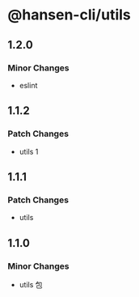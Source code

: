# @hansen-cli/utils

## 1.2.0

### Minor Changes

- eslint

## 1.1.2

### Patch Changes

- utils 1

## 1.1.1

### Patch Changes

- utils

## 1.1.0

### Minor Changes

- utils 包
